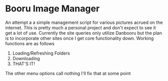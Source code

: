 # Booru Image Manager

An attempt a a simple management script for various pictures acrued on the internet. This is pretty much a personal project and don't expect to see it get a lot of use.
Currently the site queries only utilize Danbooru but the plan is to incorporate other sites once I get core functionality down. Working functions are as follows

1. Loading/Refreshing Folders
2. Downloading
3. THAT'S IT!

The other menu options call nothing I'll fix that at some point
